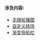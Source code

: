 #### 涉及内容:
- [无限轮播图](http://coderzsq.github.io/2016/06/10/iOS%20%E6%8A%95%E6%9C%BA%E6%B5%81%E5%AE%9E%E7%8E%B0%20%E6%97%A0%E9%99%90%E8%BD%AE%E6%92%AD%E5%9B%BE/)
- [自定义转场](http://coderzsq.github.io/2016/06/18/iOS%20%E4%BC%9A%E8%B7%B3%E8%88%9E%E7%9A%84TabbarController/)
- [渐变导航栏](http://coderzsq.github.io/2016/06/25/iOS%20%E8%B6%85Easy%E5%AE%9E%E7%8E%B0%20%E6%B8%90%E5%8F%98%E5%AF%BC%E8%88%AA%E6%A0%8F/)
